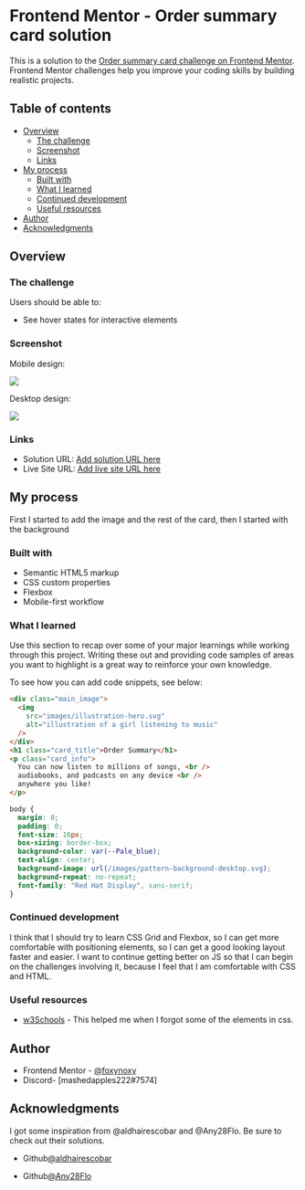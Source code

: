 # Frontend Mentor - Order summary card solution

This is a solution to the [Order summary card challenge on Frontend Mentor](https://www.frontendmentor.io/challenges/order-summary-component-QlPmajDUj). Frontend Mentor challenges help you improve your coding skills by building realistic projects.

## Table of contents

- [Overview](#overview)
  - [The challenge](#the-challenge)
  - [Screenshot](#screenshot)
  - [Links](#links)
- [My process](#my-process)
  - [Built with](#built-with)
  - [What I learned](#what-i-learned)
  - [Continued development](#continued-development)
  - [Useful resources](#useful-resources)
- [Author](#author)
- [Acknowledgments](#acknowledgments)

## Overview

### The challenge

Users should be able to:

- See hover states for interactive elements

### Screenshot

Mobile design:

![](./mobile2.png)

Desktop design:

![](./desktop2.png)

### Links

- Solution URL: [Add solution URL here](https://your-solution-url.com)
- Live Site URL: [Add live site URL here](https://your-live-site-url.com)

## My process

First I started to add the image and the rest of the card, then I started with the background

### Built with

- Semantic HTML5 markup
- CSS custom properties
- Flexbox
- Mobile-first workflow

### What I learned

Use this section to recap over some of your major learnings while working through this project. Writing these out and providing code samples of areas you want to highlight is a great way to reinforce your own knowledge.

To see how you can add code snippets, see below:

```html
<div class="main_image">
  <img
    src="images/illustration-hero.svg"
    alt="illustration of a girl listening to music"
  />
</div>
<h1 class="card_title">Order Summary</h1>
<p class="card_info">
  You can now listen to millions of songs, <br />
  audiobooks, and podcasts on any device <br />
  anywhere you like!
</p>
```

```css
body {
  margin: 0;
  padding: 0;
  font-size: 16px;
  box-sizing: border-box;
  background-color: var(--Pale_blue);
  text-align: center;
  background-image: url(/images/pattern-background-desktop.svg);
  background-repeat: no-repeat;
  font-family: "Red Hat Display", sans-serif;
}
```

### Continued development

I think that I should try to learn CSS Grid and Flexbox, so I can get more comfortable with positioning elements, so I can get a good looking layout faster and easier. I want to continue getting better on JS so that I can begin on the challenges involving it, because I feel that I am comfortable with CSS and HTML.

### Useful resources

- [w3Schools](https://www.w3schools.com) - This helped me when I forgot some of the elements in css.

## Author

- Frontend Mentor - [@foxynoxy](https://www.frontendmentor.io/profile/purplehippo911)
- Discord- [mashedapples222#7574]

## Acknowledgments

I got some inspiration from @aldhairescobar and @Any28Flo. Be sure to check out their solutions.

- Github[@aldhairescobar](https://github.com/aldhairescobar/order-summary-component)

- Github[@Any28Flo](https://github.com/Any28Flo/order-summary-component/tree/final-code)
